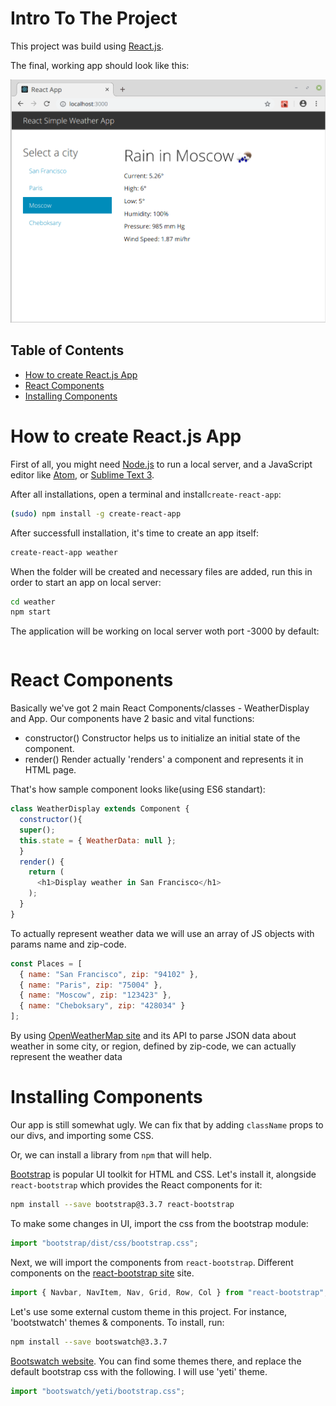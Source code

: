 # Intro To The Project
This project was build using [React.js](https://github.com/facebook/create-react-app).

The final, working app should look like this:

![Snapshot of the weather app with the weather data loading](./images/result.png)

## Table of Contents

- [How to create React.js App](#how-to-create-react.js-app)
- [React Components](#react-components)
- [Installing Components](#installing-components)


# How to create React.js App

First of all, you might need [Node.js](https://nodejs.org/en/) to run a local server, and a JavaScript editor like [Atom](https://atom.io/), or [Sublime Text 3](https://www.sublimetext.com/).

After all installations, open a terminal and install`create-react-app`:

```sh
(sudo) npm install -g create-react-app
```
After successfull installation, it's time to create an app itself:

```sh
create-react-app weather
```

When the folder will be created and necessary files are added, run this in order to start an app on local server:

```sh
cd weather
npm start
```
The application will be working on local server woth port -3000 by default:
```localhost:3000
```
# React Components
Basically we've got 2 main React Components/classes - WeatherDisplay and App.
Our components have 2 basic and vital functions:
- constructor()
  Constructor helps us to initialize an initial state of the component.
- render()
  Render actually 'renders' a component and represents it in HTML page.
  
That's how sample component looks like(using ES6 standart):

```js
class WeatherDisplay extends Component {
  constructor(){
  super();
  this.state = { WeatherData: null };
  }
  render() {
    return (
      <h1>Display weather in San Francisco</h1>
    );
  }
}
```

To actually represent weather data we will use an array of JS objects with params name and zip-code.

```js
const Places = [
  { name: "San Francisco", zip: "94102" },
  { name: "Paris", zip: "75004" },
  { name: "Moscow", zip: "123423" },
  { name: "Cheboksary", zip: "428034" }
];
```
By using [OpenWeatherMap site](https://openweathermap.org/) and its API to parse JSON data about weather in some city, or region, defined by zip-code, we can actually represent the weather data

# Installing Components

Our app is still somewhat ugly. We can fix that by adding `className` props to our divs, and importing some CSS.

Or, we can install a library from `npm` that will help.

[Bootstrap](http://getbootstrap.com/) is popular UI toolkit for HTML and CSS. Let's install it, alongside `react-bootstrap` which provides the React components for it:

```sh
npm install --save bootstrap@3.3.7 react-bootstrap
```

To make some changes in UI, import the css from the bootstrap module:

```js
import "bootstrap/dist/css/bootstrap.css";
```

Next, we will import the components from `react-bootstrap`. Different components on the [react-bootstrap site](https://react-bootstrap.github.io/components.html) site.

```js
import { Navbar, NavItem, Nav, Grid, Row, Col } from "react-bootstrap";
```
Let's use some external custom theme in this project. For instance, 'bootstwatch' themes & components. To install, run:

```sh
npm install --save bootswatch@3.3.7
```

[Bootswatch website](http://bootswatch.com/). You can find some themes there, and replace the default bootstrap css with the following. I will use 'yeti' theme.

```js
import "bootswatch/yeti/bootstrap.css";
```
